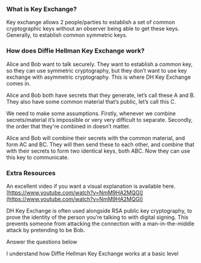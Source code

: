 ### What is Key Exchange?

Key exchange allows 2 people/parties to establish a set of common cryptographic keys without an observer being able to get these keys. Generally, to establish common symmetric keys.

### How does Diffie Hellman Key Exchange work?

Alice and Bob want to talk securely. They want to establish a common key, so they can use symmetric cryptography, but they don’t want to use key exchange with asymmetric cryptography. This is where DH Key Exchange comes in.

Alice and Bob both have secrets that they generate, let’s call these A and B. They also have some common material that’s public, let’s call this C.

We need to make some assumptions. Firstly, whenever we combine secrets/material it’s impossible or very very difficult to separate. Secondly, the order that they're combined in doesn’t matter.

Alice and Bob will combine their secrets with the common material, and form AC and BC. They will then send these to each other, and combine that with their secrets to form two identical keys, both ABC. Now they can use this key to communicate.

### Extra Resources

An excellent video if you want a visual explanation is available here. [https://www.youtube.com/watch?v=NmM9HA2MQGI](https://www.youtube.com/watch?v=NmM9HA2MQGI)

DH Key Exchange is often used alongside RSA public key cryptography, to prove the identity of the person you’re talking to with digital signing. This prevents someone from attacking the connection with a man-in-the-middle attack by pretending to be Bob.

Answer the questions below

I understand how Diffie Hellman Key Exchange works at a basic level